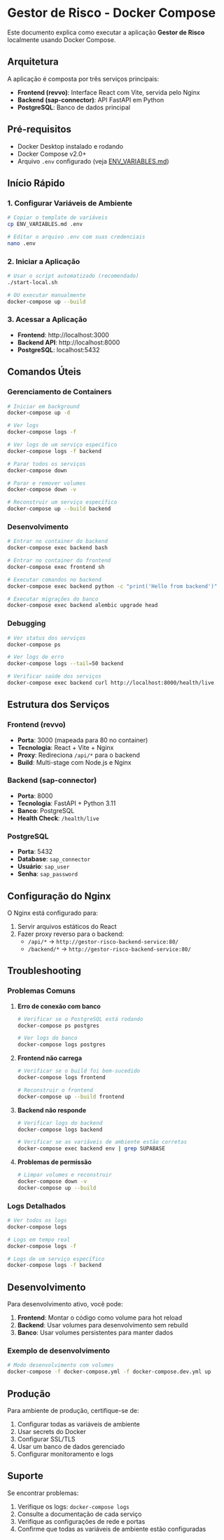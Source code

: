 # Gestor de Risco - Docker Compose

Este documento explica como executar a aplicação **Gestor de Risco** localmente usando Docker Compose.

## Arquitetura

A aplicação é composta por três serviços principais:

- **Frontend (revvo)**: Interface React com Vite, servida pelo Nginx
- **Backend (sap-connector)**: API FastAPI em Python
- **PostgreSQL**: Banco de dados principal

## Pré-requisitos

- Docker Desktop instalado e rodando
- Docker Compose v2.0+
- Arquivo `.env` configurado (veja [ENV_VARIABLES.md](./ENV_VARIABLES.md))

## Início Rápido

### 1. Configurar Variáveis de Ambiente

```bash
# Copiar o template de variáveis
cp ENV_VARIABLES.md .env

# Editar o arquivo .env com suas credenciais
nano .env
```

### 2. Iniciar a Aplicação

```bash
# Usar o script automatizado (recomendado)
./start-local.sh

# OU executar manualmente
docker-compose up --build
```

### 3. Acessar a Aplicação

- **Frontend**: http://localhost:3000
- **Backend API**: http://localhost:8000
- **PostgreSQL**: localhost:5432

## Comandos Úteis

### Gerenciamento de Containers

```bash
# Iniciar em background
docker-compose up -d

# Ver logs
docker-compose logs -f

# Ver logs de um serviço específico
docker-compose logs -f backend

# Parar todos os serviços
docker-compose down

# Parar e remover volumes
docker-compose down -v

# Reconstruir um serviço específico
docker-compose up --build backend
```

### Desenvolvimento

```bash
# Entrar no container do backend
docker-compose exec backend bash

# Entrar no container do frontend
docker-compose exec frontend sh

# Executar comandos no backend
docker-compose exec backend python -c "print('Hello from backend')"

# Executar migrações do banco
docker-compose exec backend alembic upgrade head
```

### Debugging

```bash
# Ver status dos serviços
docker-compose ps

# Ver logs de erro
docker-compose logs --tail=50 backend

# Verificar saúde dos serviços
docker-compose exec backend curl http://localhost:8000/health/live
```

## Estrutura dos Serviços

### Frontend (revvo)
- **Porta**: 3000 (mapeada para 80 no container)
- **Tecnologia**: React + Vite + Nginx
- **Proxy**: Redireciona `/api/*` para o backend
- **Build**: Multi-stage com Node.js e Nginx

### Backend (sap-connector)
- **Porta**: 8000
- **Tecnologia**: FastAPI + Python 3.11
- **Banco**: PostgreSQL
- **Health Check**: `/health/live`

### PostgreSQL
- **Porta**: 5432
- **Database**: `sap_connector`
- **Usuário**: `sap_user`
- **Senha**: `sap_password`

## Configuração do Nginx

O Nginx está configurado para:

1. Servir arquivos estáticos do React
2. Fazer proxy reverso para o backend:
   - `/api/*` → `http://gestor-risco-backend-service:80/`
   - `/backend/*` → `http://gestor-risco-backend-service:80/`

## Troubleshooting

### Problemas Comuns

1. **Erro de conexão com banco**
   ```bash
   # Verificar se o PostgreSQL está rodando
   docker-compose ps postgres
   
   # Ver logs do banco
   docker-compose logs postgres
   ```

2. **Frontend não carrega**
   ```bash
   # Verificar se o build foi bem-sucedido
   docker-compose logs frontend
   
   # Reconstruir o frontend
   docker-compose up --build frontend
   ```

3. **Backend não responde**
   ```bash
   # Verificar logs do backend
   docker-compose logs backend
   
   # Verificar se as variáveis de ambiente estão corretas
   docker-compose exec backend env | grep SUPABASE
   ```

4. **Problemas de permissão**
   ```bash
   # Limpar volumes e reconstruir
   docker-compose down -v
   docker-compose up --build
   ```

### Logs Detalhados

```bash
# Ver todos os logs
docker-compose logs

# Logs em tempo real
docker-compose logs -f

# Logs de um serviço específico
docker-compose logs -f backend
```

## Desenvolvimento

Para desenvolvimento ativo, você pode:

1. **Frontend**: Montar o código como volume para hot reload
2. **Backend**: Usar volumes para desenvolvimento sem rebuild
3. **Banco**: Usar volumes persistentes para manter dados

### Exemplo de desenvolvimento

```bash
# Modo desenvolvimento com volumes
docker-compose -f docker-compose.yml -f docker-compose.dev.yml up
```

## Produção

Para ambiente de produção, certifique-se de:

1. Configurar todas as variáveis de ambiente
2. Usar secrets do Docker
3. Configurar SSL/TLS
4. Usar um banco de dados gerenciado
5. Configurar monitoramento e logs

## Suporte

Se encontrar problemas:

1. Verifique os logs: `docker-compose logs`
2. Consulte a documentação de cada serviço
3. Verifique as configurações de rede e portas
4. Confirme que todas as variáveis de ambiente estão configuradas

